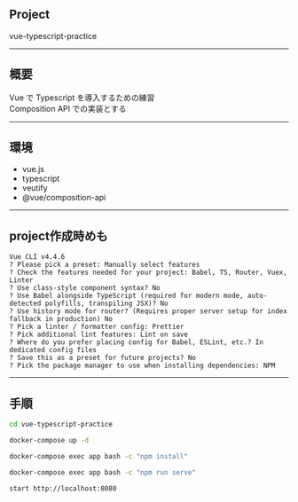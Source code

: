 ## Project
vue-typescript-practice

---
## 概要
Vue で Typescript を導入するための練習  
Composition API での実装とする  

---
## 環境
* vue.js
* typescript
* veutify
* @vue/composition-api

---
## project作成時めも
```
Vue CLI v4.4.6
? Please pick a preset: Manually select features
? Check the features needed for your project: Babel, TS, Router, Vuex, Linter
? Use class-style component syntax? No
? Use Babel alongside TypeScript (required for modern mode, auto-detected polyfills, transpiling JSX)? No
? Use history mode for router? (Requires proper server setup for index fallback in production) No
? Pick a linter / formatter config: Prettier
? Pick additional lint features: Lint on save
? Where do you prefer placing config for Babel, ESLint, etc.? In dedicated config files
? Save this as a preset for future projects? No
? Pick the package manager to use when installing dependencies: NPM
```

---
## 手順

```bash
cd vue-typescript-practice

docker-compose up -d

docker-compose exec app bash -c "npm install"

docker-compose exec app bash -c "npm run serve"

start http://localhost:8080
```
